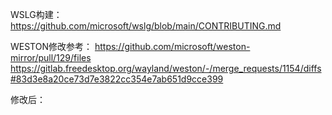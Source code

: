 WSLG构建：
https://github.com/microsoft/wslg/blob/main/CONTRIBUTING.md

WESTON修改参考：
https://github.com/microsoft/weston-mirror/pull/129/files
https://gitlab.freedesktop.org/wayland/weston/-/merge_requests/1154/diffs#83d3e8a20ce73d7e3822cc354e7ab651d9cce399

修改后：
